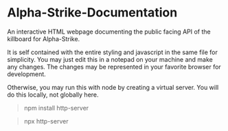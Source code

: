 # Alpha-Strike-Documentation
An interactive HTML webpage documenting the public facing API of the killboard for Alpha-Strike.

It is self contained with the entire styling and javascript in the same file for simplicity. You may just edit this in a notepad on your machine and make any changes. The changes may be represented in your favorite browser for development.

Otherwise, you may run this with node by creating a virtual server. You will do this locally, not globally here.

> npm install http-server

> npx http-server

